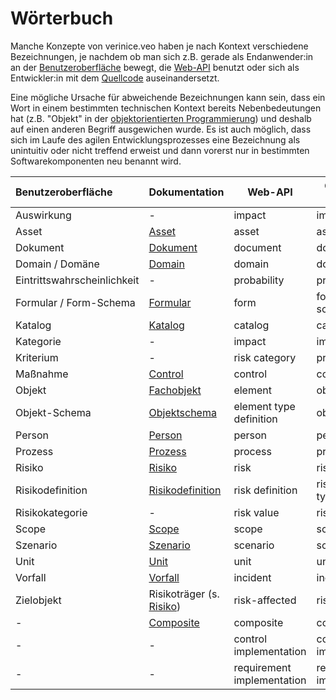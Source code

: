 <!-- © 2024 The Project Contributors - see AUTHORS.txt -->
# Wörterbuch

Manche Konzepte von verinice.veo haben je nach Kontext verschiedene Bezeichnungen, je nachdem ob man sich z.B. gerade als Endanwender:in an
der [Benutzeroberfläche](/manual/user-interface) bewegt, die [Web-API](getting-started-with-the-verinice-api.md) benutzt oder sich als
Entwickler:in mit dem [Quellcode](https://github.com/SerNet?q=verinice-veo) auseinandersetzt.

Eine mögliche Ursache für abweichende
Bezeichnungen kann sein, dass ein Wort in einem bestimmten technischen Kontext bereits Nebenbedeutungen hat (z.B. "Objekt" in
der [objektorientierten Programmierung](https://de.wikipedia.org/wiki/Objektorientierte_Programmierung)) und deshalb auf einen anderen
Begriff ausgewichen wurde. Es ist auch möglich, dass sich im Laufe des agilen Entwicklungsprozesses eine Bezeichnung als unintuitiv oder
nicht treffend erweist und dann vorerst nur in bestimmten Softwarekomponenten neu benannt wird.

| Benutzeroberfläche          | Dokumentation                                              | Web-API                    | Code (veo-web)             | a.k.a. |
|:----------------------------|------------------------------------------------------------|----------------------------|----------------------------|--------|
| Auswirkung                  | -                                                          | impact                     | impact                     |        |
| Asset                       | [Asset](/object-model/objects#asset)                       | asset                      | asset                      |        |
| Dokument                    | [Dokument](/object-model/objects#document)                 | document                   | document                   |        |
| Domain / Domäne             | [Domain](/object-model/domains)                            | domain                     | domain                     |        |
| Eintrittswahrscheinlichkeit | -                                                          | probability                | probability                |        |
| Formular / Form-Schema      | [Formular](/object-model/forms)                            | form                       | form / form schema         |        |
| Katalog                     | [Katalog](/manual/catalogs)                                | catalog                    | catalog                    |        |
| Kategorie                   | -                                                          | impact                     | impact                     |        |
| Kriterium                   | -                                                          | risk category              | protection goal            |        |
| Maßnahme                    | [Control](/object-model/objects#control)                   | control                    | control                    |        |
| Objekt                      | [Fachobjekt](/object-model/objects#fachobjekte)            | element                    | object                     | entity |
| Objekt-Schema               | [Objektschema](/object-model/domains#objektschema)         | element type definition    | object schema              |        |
| Person                      | [Person](/object-model/objects#person)                     | person                     | person                     |        |
| Prozess                     | [Prozess](/object-model/objects#prozess)                   | process                    | process                    |        |
| Risiko                      | [Risiko](/object-model/objects#risiko)                     | risk                       | risk                       |        |
| Risikodefinition            | [Risikodefinition](/object-model/domains#risikodefinition) | risk definition            | risk analysis type         |        |
| Risikokategorie             | -                                                          | risk value                 | risk value                 |        |
| Scope                       | [Scope](/object-model/objects#scope)                       | scope                      | scope                      |        |
| Szenario                    | [Szenario](/object-model/objects#szenario)                 | scenario                   | scenario                   |        |
| Unit                        | [Unit](/object-model/objects#unit)                         | unit                       | unit                       |        |
| Vorfall                     | [Vorfall](/object-model/objects#vorfall)                   | incident                   | incident                   |        |
| Zielobjekt                  | Risikoträger (s. [Risiko](/object-model/objects#risiko))   | risk-affected              | risk-affected              |        |
| -                           | [Composite](/object-model/objects#composite)               | composite                  | composite                  |        |
| -                           | -                                                          | control implementation     | control implementation     | CI     |
| -                           | -                                                          | requirement implementation | requirement implementation | RI     |
